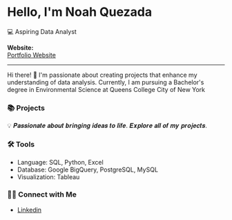 # Hello, I'm Noah Quezada
:computer: Aspiring Data Analyst

**Website:**  
[Portfolio Website](https://medium.com/@noahquezadaags)

---
Hi there! 👋 I'm passionate about creating projects that enhance my understanding of data analysis. Currently, I am pursuing a Bachelor's degree in Environmental Science at Queens College City of New York

### 📚 Projects 
💡 𝑷𝒂𝒔𝒔𝒊𝒐𝒏𝒂𝒕𝒆 𝒂𝒃𝒐𝒖𝒕 𝒃𝒓𝒊𝒏𝒈𝒊𝒏𝒈 𝒊𝒅𝒆𝒂𝒔 𝒕𝒐 𝒍𝒊𝒇𝒆. 𝑬𝒙𝒑𝒍𝒐𝒓𝒆 𝒂𝒍𝒍 𝒐𝒇 𝒎𝒚 𝒑𝒓𝒐𝒋𝒆𝒄𝒕𝒔.

### 🛠️ Tools

- Language: SQL, Python, Excel
- Database: Google BigQuery, PostgreSQL, MySQL
- Visualization: Tableau
  
### 👋🏻 Connect with Me
- [Linkedin](https://www.linkedin.com/in/noah-quezada-20425231a/)
